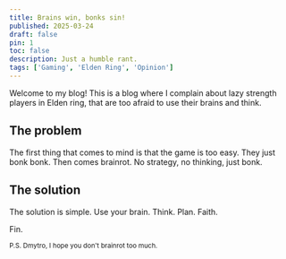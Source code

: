 ```yaml
---
title: Brains win, bonks sin!
published: 2025-03-24
draft: false
pin: 1
toc: false
description: Just a humble rant.
tags: ['Gaming', 'Elden Ring', 'Opinion']
---
```


Welcome to my blog! This is a blog where I complain about lazy strength players in Elden ring, that are too afraid to use their brains and think.

## The problem

The first thing that comes to mind is that the game is too easy.
They just bonk bonk.
Then comes brainrot.
No strategy, no thinking, just bonk.

## The solution

The solution is simple.
Use your brain.
Think.
Plan.
Faith.

Fin.

<small>P.S. Dmytro, I hope you don't brainrot too much.</small>
